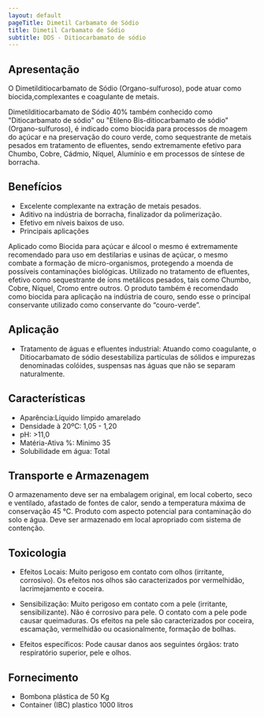 ```yaml
---
layout: default
pageTitle: Dimetil Carbamato de Sódio
title: Dimetil Carbamato de Sódio
subtitle: DDS - Ditiocarbamato de sódio
---
```


## Apresentação

O Dimetilditiocarbamato de Sódio (Organo-sulfuroso), pode atuar como biocida,complexantes e coagulante de metais.


Dimetilditiocarbamato de Sódio 40% também conhecido como "Ditiocarbamato de sódio" ou "Etileno Bis-ditiocarbamato de sódio" (Organo-sulfuroso), é indicado como biocida para processos de moagem do açúcar e na preservação do couro verde, como sequestrante de metais pesados em tratamento de efluentes, sendo extremamente efetivo para Chumbo, Cobre, Cádmio, Níquel, Alumínio e em processos de síntese de borracha.

## Benefícios

- Excelente complexante na extração de metais pesados.
- Aditivo na indústria de borracha, finalizador da polimerização.
- Efetivo em níveis baixos de uso.
- Principais aplicações

Aplicado como Biocida para açúcar e álcool o mesmo é extremamente recomendado para uso em destilarias e usinas de açúcar, o mesmo combate a formação de micro-organismos, protegendo a moenda de possíveis contaminações biológicas.
Utilizado no tratamento de efluentes, efetivo como sequestrante de íons metálicos pesados, tais como Chumbo, Cobre, Níquel, Cromo entre outros.
O produto também é recomendado como biocida para aplicação na indústria de couro, sendo esse o principal conservante utilizado como conservante do “couro-verde”.

## Aplicação

- Tratamento de águas e efluentes industrial: Atuando como coagulante, o Ditiocarbamato de sódio desestabiliza partículas de sólidos e impurezas denominadas colóides, suspensas nas águas que não se separam naturalmente. 

## Características

- Aparência:Líquido límpido amarelado
- Densidade à 20ºC: 1,05 - 1,20
- pH: >11,0 
- Matéria-Ativa %: Minimo 35
- Solubilidade em água: Total

## Transporte e Armazenagem
O armazenamento deve ser na embalagem original, em local coberto, seco e ventilado, afastado    de fontes de calor, sendo a temperatura máxima de conservação 45 °C. Produto com aspecto potencial para contaminação do solo e água. Deve ser armazenado em local apropriado com sistema de contenção.

## Toxicologia

- Efeitos Locais: Muito perigoso em contato com olhos (irritante, corrosivo). Os efeitos nos olhos são caracterizados por vermelhidão, lacrimejamento e coceira.

- Sensibilização: Muito perigoso em contato com a pele (irritante, sensibilizante). Não é corrosivo para pele. O contato com a pele pode causar queimaduras. Os efeitos na pele são caracterizados por coceira, escamação, vermelhidão ou ocasionalmente, formação de bolhas.

- Efeitos específicos: Pode causar danos aos seguintes órgãos: trato respiratório superior, pele e olhos.

## Fornecimento

- Bombona plástica de 50 Kg
- Container (IBC) plastico 1000 litros 
